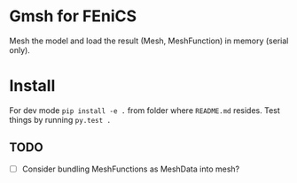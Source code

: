 # Gmsh for FEniCS
Mesh the model and load the result (Mesh, MeshFunction) in memory (serial only).

# Install
For dev mode `pip install -e .` from folder where `README.md` resides. 
Test things by running `py.test .`

## TODO
- [ ] Consider bundling MeshFunctions as MeshData into mesh?
